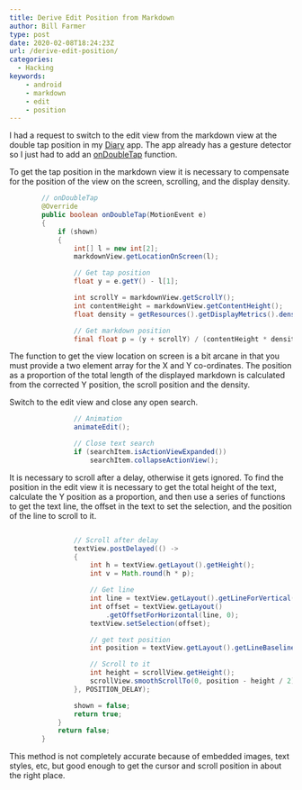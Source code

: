 ```yaml
---
title: Derive Edit Position from Markdown
author: Bill Farmer
type: post
date: 2020-02-08T18:24:23Z
url: /derive-edit-position/
categories:
  - Hacking
keywords:
    - android
    - markdown
    - edit
    - position
---
```


I had a request to switch to the edit view from the markdown view at
the double tap position in my [Diary][1] app. The app already has a
gesture detector so I just had to add an [onDoubleTap][2] function.

To get the tap position in the markdown view it is necessary to
compensate for the position of the view on the screen, scrolling, and
the display density.

```java
        // onDoubleTap
        @Override
        public boolean onDoubleTap(MotionEvent e)
        {
            if (shown)
            {
                int[] l = new int[2];
                markdownView.getLocationOnScreen(l);

                // Get tap position
                float y = e.getY() - l[1];

                int scrollY = markdownView.getScrollY();
                int contentHeight = markdownView.getContentHeight();
                float density = getResources().getDisplayMetrics().density;

                // Get markdown position
                final float p = (y + scrollY) / (contentHeight * density);
```

The function to get the view location on screen is a bit arcane in
that you must provide a two element array for the X and Y
co-ordinates. The position as a proportion of the total length of the
displayed markdown is calculated from the corrected Y position, the
scroll position and the density.

Switch to the edit view and close any open search.

```java
                // Animation
                animateEdit();

                // Close text search
                if (searchItem.isActionViewExpanded())
                    searchItem.collapseActionView();
```

It is necessary to scroll after a delay, otherwise it gets ignored. To
find the position in the edit view it is necessary to get the total
height of the text, calculate the Y position as a proportion, and then
use a series of functions to get the text line, the offset in the text
to set the selection, and the position of the line to scroll to it.

```java

                // Scroll after delay
                textView.postDelayed(() ->
                {
                    int h = textView.getLayout().getHeight();
                    int v = Math.round(h * p);

                    // Get line
                    int line = textView.getLayout().getLineForVertical(v);
                    int offset = textView.getLayout()
                        .getOffsetForHorizontal(line, 0);
                    textView.setSelection(offset);

                    // get text position
                    int position = textView.getLayout().getLineBaseline(line);

                    // Scroll to it
                    int height = scrollView.getHeight();
                    scrollView.smoothScrollTo(0, position - height / 2);
                }, POSITION_DELAY);

                shown = false;
                return true;
            }
            return false;
        }
```

This method is not completely accurate because of embedded images,
text styles, etc, but good enough to get the cursor and scroll
position in about the right place.

 [1]: https://github.com/billthefarmer/diary
 [2]: https://developer.android.com/reference/android/view/GestureDetector.SimpleOnGestureListener.html#onDoubleTap(android.view.MotionEvent)